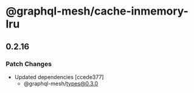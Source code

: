 # @graphql-mesh/cache-inmemory-lru

## 0.2.16
### Patch Changes

- Updated dependencies [ccede377]
  - @graphql-mesh/types@0.3.0
